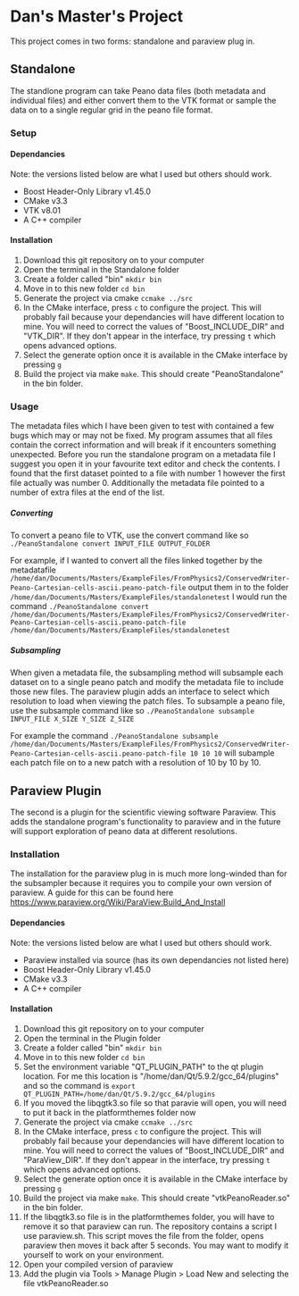 # Dan's Master's Project

This project comes in two forms: standalone and paraview plug in.

## Standalone
The standlone program can take Peano data files (both metadata and individual files) and either convert them to the VTK format or sample the data on to a single regular grid in the peano file format.

### Setup

#### Dependancies
Note: the versions listed below are what I used but others should work.

* Boost Header-Only Library v1.45.0
* CMake v3.3
* VTK v8.01
* A C++ compiler

#### Installation
1. Download this git repository on to your computer
2. Open the terminal in the Standalone folder
3. Create a folder called "bin" `mkdir bin`
4. Move in to this new folder `cd bin`
5. Generate the project via cmake `ccmake ../src`
6. In the CMake interface, press `c` to configure the project. This will probably fail because your dependancies will have different location to mine. You will need to correct the values of "Boost\_INCLUDE\_DIR" and "VTK\_DIR". If they don't appear in the interface, try pressing `t` which opens advanced options.
7. Select the generate option once it is available in the CMake interface by pressing `g`
8. Build the project via make `make`. This should create "PeanoStandalone" in the bin folder.

### Usage
The metadata files which I have been given to test with contained a few bugs which may or may not be fixed. My program assumes that all files contain the correct information and will break if it encounters something unexpected. Before you run the standalone program on a metadata file I suggest you open it in your favourite text editor and check the contents. I found that the first dataset pointed to a file with number 1 however the first file actually was number 0. Additionally the metadata file pointed to a number of extra files at the end of the list.

##### Converting
To convert a peano file to VTK, use the convert command like so `./PeanoStandalone convert INPUT_FILE OUTPUT_FOLDER`

For example, if I wanted to convert all the files linked together by the metadatafile `/home/dan/Documents/Masters/ExampleFiles/FromPhysics2/ConservedWriter-Peano-Cartesian-cells-ascii.peano-patch-file` output them in to the folder `/home/dan/Documents/Masters/ExampleFiles/standalonetest` I would run the command `./PeanoStandalone convert /home/dan/Documents/Masters/ExampleFiles/FromPhysics2/ConservedWriter-Peano-Cartesian-cells-ascii.peano-patch-file /home/dan/Documents/Masters/ExampleFiles/standalonetest`

##### Subsampling
When given a metadata file, the subsampling method will subsample each dataset on to a single peano patch and modify the metadata file to include those new files. The paraview plugin adds an interface to select which resolution to load when viewing the patch files.
To subsample a peano file, use the subsample command like so `./PeanoStandalone subsample INPUT_FILE X_SIZE Y_SIZE Z_SIZE`

For example the command `./PeanoStandalone subsample /home/dan/Documents/Masters/ExampleFiles/FromPhysics2/ConservedWriter-Peano-Cartesian-cells-ascii.peano-patch-file 10 10 10` will subample each patch file on to a new patch with a resolution of 10 by 10 by 10.


####

## Paraview Plugin
The second is a plugin for the scientific viewing software Paraview. This adds the standalone program's functionality to paraview and in the future will support exploration of peano data at different resolutions.

### Installation
The installation for the paraview plug in is much more long-winded than for the subsampler because it requires you to compile your own version of paraview. A guide for this can be found here https://www.paraview.org/Wiki/ParaView:Build_And_Install

#### Dependancies
Note: the versions listed below are what I used but others should work.

* Paraview installed via source (has its own dependancies not listed here)
* Boost Header-Only Library v1.45.0
* CMake v3.3
* A C++ compiler

#### Installation
1. Download this git repository on to your computer
2. Open the terminal in the Plugin folder
3. Create a folder called "bin" `mkdir bin`
4. Move in to this new folder `cd bin`
5. Set the environment variable "QT_PLUGIN_PATH" to the qt plugin location. For me this location is "/home/dan/Qt/5.9.2/gcc_64/plugins" and so the command is `export QT_PLUGIN_PATH=/home/dan/Qt/5.9.2/gcc_64/plugins`
6. If you moved the libqgtk3.so file so that paravie will open, you will need to put it back in the platformthemes folder now
6. Generate the project via cmake `ccmake ../src`
7. In the CMake interface, press `c` to configure the project. This will probably fail because your dependancies will have different location to mine. You will need to correct the values of "Boost\_INCLUDE\_DIR" and "ParaView\_DIR". If they don't appear in the interface, try pressing `t` which opens advanced options.
7. Select the generate option once it is available in the CMake interface by pressing `g`
8. Build the project via make `make`. This should create "vtkPeanoReader.so" in the bin folder.
9. If the libqgtk3.so file is in the platformthemes folder, you will have to remove it so that paraview can run. The repository contains a script I use paraview.sh. This script moves the file from the folder, opens paraview then moves it back after 5 seconds. You may want to modify it yourself to work on your environment.
8. Open your compiled version of paraview
9. Add the plugin via Tools > Manage Plugin > Load New and selecting the file vtkPeanoReader.so
